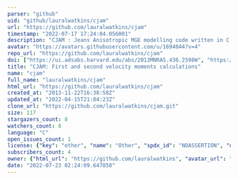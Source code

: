 ```yaml
---
parser: "github"
uid: "github/lauralwatkins/cjam"
url: "https://github.com/lauralwatkins/cjam"
timestamp: "2022-07-17 17:24:04.056001"
description: "CJAM : Jeans Anisotropic MGE modelling code written in C from Watkins et al. 2013, MNRAS, 436, 2598"
avatar: "https://avatars.githubusercontent.com/u/1694844?v=4"
repo_url: "https://github.com/lauralwatkins/cjam"
doi: ["https://ui.adsabs.harvard.edu/abs/2013MNRAS.436.2598W", "https://ui.adsabs.harvard.edu/abs/2013ascl.soft12013W/abstract"]
title: "CJAM: First and second velocity moments calculations"
name: "cjam"
full_name: "lauralwatkins/cjam"
html_url: "https://github.com/lauralwatkins/cjam"
created_at: "2013-11-22T16:38:58Z"
updated_at: "2022-04-15T21:04:23Z"
clone_url: "https://github.com/lauralwatkins/cjam.git"
size: 117
stargazers_count: 8
watchers_count: 8
language: "C"
open_issues_count: 1
license: {"key": "other", "name": "Other", "spdx_id": "NOASSERTION", "url": null, "node_id": "MDc6TGljZW5zZTA="}
subscribers_count: 4
owner: {"html_url": "https://github.com/lauralwatkins", "avatar_url": "https://avatars.githubusercontent.com/u/1694844?v=4", "login": "lauralwatkins", "type": "User"}
date: "2022-07-23 02:24:09.647858"
---
```


